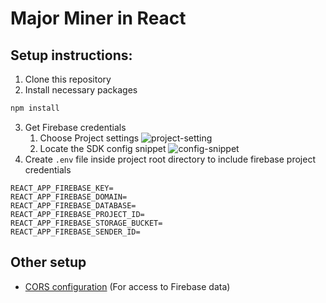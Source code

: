 # Major Miner in React

## Setup instructions:
1. Clone this repository
2. Install necessary packages
```bash
npm install
```
3. Get Firebase credentials
    1. Choose Project settings
    ![project-setting](./public/Assets/1.png)
    2. Locate the SDK config snippet
    ![config-snippet](./public/Assets/2.png)
4. Create `.env` file inside project root directory to include firebase project credentials
```
REACT_APP_FIREBASE_KEY=
REACT_APP_FIREBASE_DOMAIN=
REACT_APP_FIREBASE_DATABASE=
REACT_APP_FIREBASE_PROJECT_ID=
REACT_APP_FIREBASE_STORAGE_BUCKET=
REACT_APP_FIREBASE_SENDER_ID=
```

## Other setup
- [CORS configuration](https://firebase.google.com/docs/storage/web/download-files#cors_configuration) (For access to Firebase data)
